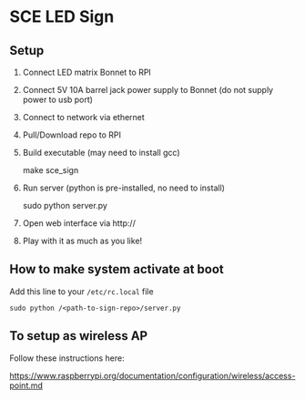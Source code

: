 # SCE LED Sign

## Setup

1. Connect LED matrix Bonnet to RPI
2. Connect 5V 10A barrel jack power supply to Bonnet (do not supply power to usb port)
3. Connect to network via ethernet
2. Pull/Download repo to RPI
3. Build executable (may need to install gcc)

    make sce_sign

4. Run server (python is pre-installed, no need to install)

    sudo python server.py
   
5. Open web interface via http://<pi-ip-address>
6. Play with it as much as you like!

## How to make system activate at boot

Add this line to your `/etc/rc.local` file

    sudo python /<path-to-sign-repo>/server.py

## To setup as wireless AP

Follow these instructions here: 

https://www.raspberrypi.org/documentation/configuration/wireless/access-point.md
